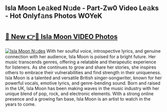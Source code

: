 ## Isla Moon Le𝚊ked N𝚞de - Part-Zw0 Video Le𝚊ks - Hot Onlyf𝚊ns Photos WOYeK

# <h2><a href="http://ab59085.deff.icu/?id=Isla+Moon">🔗 New 👉🔴 Isla Moon VIDEO Photos</a></h2>

[![Isla Moon N𝚞des](https://i.imgur.com/rIISA9y.gif)](http://ab59085.deff.icu/?id=Isla+Moon)
With her soulful voice, introspective lyrics, and genuine connection with her audience, Isla Moon is poised for a bright future. Her music transcends genres, offering a relatable and therapeutic experience for listeners. As she continues to grow and share her stories, she inspires others to embrace their vulnerabilities and find strength in their uniqueness. Isla Moon is a talented and versatile British singer-songwriter, known for her powerful vocals, emotive lyrics, and genre-bending sound. Born and raised in the UK, Isla Moon has been making waves in the music industry with her unique blend of pop, rock, and electronic elements. With a strong online presence and a growing fan base, Isla Moon is an artist to watch in the years to come.
